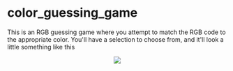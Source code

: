 # color_guessing_game
This is an RGB guessing game where you attempt to match the RGB code to the appropriate color. You'll have a selection to choose from, and it'll look a little something like this

<p align="center">
  <img src="color_guessing_game"/>
</p>